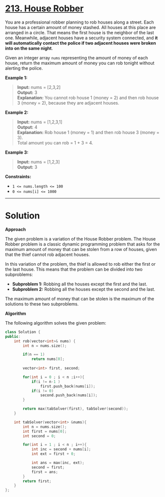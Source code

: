 # [213. House Robber](https://leetcode.com/problems/house-robber-ii/)

You are a professional robber planning to rob houses along a street. Each house has a certain amount of money stashed. All houses at this place are arranged in a circle. That means the first house is the neighbor of the last one. Meanwhile, adjacent houses have a security system connected, and **it will automatically contact the police if two adjacent houses were broken into on the same night**.

Given an integer array `nums` representing the amount of money of each house, return the maximum amount of money you can rob tonight without alerting the police.

 


**Example 1:**

>**Input:** nums = [2,3,2]<br>
**Output:** 3<br>
**Explanation:** You cannot rob house 1 (money = 2) and then rob house 3 (money = 2), because they are adjacent houses.

**Example 2:**

>**Input:** nums = [1,2,3,1]<br>
**Output:** 4<br>
**Explanation:** Rob house 1 (money = 1) and then rob house 3 (money = 3).<br>
Total amount you can rob = 1 + 3 = 4.

**Example 3:**

>**Input:** nums = [1,2,3]<br>
**Output:** 3
 

**Constraints:**

- `1 <= nums.length <= 100`
- `0 <= nums[i] <= 1000`
---
# Solution
**Approach**

The given problem is a variation of the House Robber problem. The House Robber problem is a classic dynamic programming problem that asks for the maximum amount of money that can be stolen from a row of houses, given that the thief cannot rob adjacent houses.

In this variation of the problem, the thief is allowed to rob either the first or the last house. This means that the problem can be divided into two subproblems:

* **Subproblem 1:** Robbing all the houses except the first and the last.
* **Subproblem 2:** Robbing all the houses except the second and the last.

The maximum amount of money that can be stolen is the maximum of the solutions to these two subproblems.

**Algorithm**

The following algorithm solves the given problem:

```c++
class Solution {
public:
    int rob(vector<int>& nums) {
        int n = nums.size();

        if(n == 1)
            return nums[0];
        
        vector<int> first, second;

        for(int i = 0 ; i < n ;i++){
            if(i != n-1 )
                first.push_back(nums[i]);
            if(i != 0)
                second.push_back(nums[i]);
        }

        return max(tabSolver(first), tabSolver(second));
    }

    int tabSolver(vector<int> &nums){
        int n = nums.size();
        int first = nums[0];
        int second = 0;

        for(int i = 1 ; i < n ; i++){
            int inc = second + nums[i];
            int ext = first + 0;

            int ans = max(inc, ext);
            second = first;
            first = ans;
        }
        return first;
    }
};
```